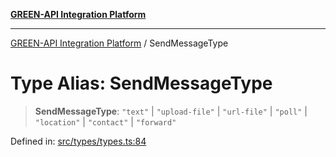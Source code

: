 [**GREEN-API Integration Platform**](../README.md)

***

[GREEN-API Integration Platform](../globals.md) / SendMessageType

# Type Alias: SendMessageType

> **SendMessageType**: `"text"` \| `"upload-file"` \| `"url-file"` \| `"poll"` \| `"location"` \| `"contact"` \| `"forward"`

Defined in: [src/types/types.ts:84](https://github.com/green-api/greenapi-integration/blob/20ab1c18eae4ff2cd48cede03d005dd7127abc0b/src/types/types.ts#L84)
